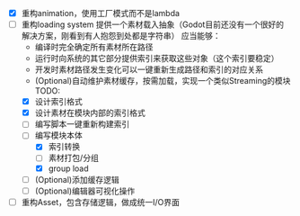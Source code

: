 - [x] 重构animation，使用工厂模式而不是lambda
- [ ] 重构loading system
    提供一个素材载入抽象（Godot目前还没有一个很好的解决方案，刚看到有人抱怨到处都是字符串）
    应当能够：
    - 编译时完全确定所有素材所在路径
    - 运行时向系统的其它部分提供索引来获取这些对象（这个索引要稳定）
    - 开发时素材路径发生变化可以一键重新生成路径和索引的对应关系
    - (Optional)自动维护素材缓存，按需加载，实现一个类似Streaming的模块
    TODO:
    - [x] 设计索引格式
    - [x] 设计素材在模块内部的索引格式
    - [ ] 编写脚本一键重新构建索引
    - [ ] 编写模块本体
      - [x] 索引转换
      - [ ] 素材打包/分组
      - [x] group load
    - [ ] (Optional)添加缓存逻辑
    - [ ] (Optional)编辑器可视化操作
- [ ] 重构Asset，包含存储逻辑，做成统一I/O界面